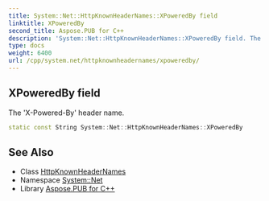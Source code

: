 ```yaml
---
title: System::Net::HttpKnownHeaderNames::XPoweredBy field
linktitle: XPoweredBy
second_title: Aspose.PUB for C++
description: 'System::Net::HttpKnownHeaderNames::XPoweredBy field. The ''X-Powered-By'' header name in C++.'
type: docs
weight: 6400
url: /cpp/system.net/httpknownheadernames/xpoweredby/
---
```

## XPoweredBy field


The 'X-Powered-By' header name.

```cpp
static const String System::Net::HttpKnownHeaderNames::XPoweredBy
```

## See Also

* Class [HttpKnownHeaderNames](../)
* Namespace [System::Net](../../)
* Library [Aspose.PUB for C++](../../../)
